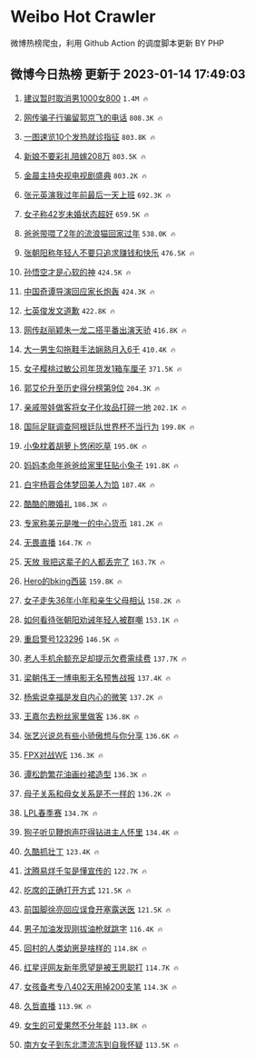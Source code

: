 # Weibo Hot Crawler 



微博热榜爬虫，利用 Github Action 的调度脚本更新 BY PHP 


## 微博今日热榜 更新于 2023-01-14 17:49:03 
1. [建议暂时取消男1000女800](https://s.weibo.com/weibo?q=%23%E5%BB%BA%E8%AE%AE%E6%9A%82%E6%97%B6%E5%8F%96%E6%B6%88%E7%94%B71000%E5%A5%B3800%23&t=31&band_rank=1&Refer=top) `1.4M 🔥` 

1. [网传骗子行骗留郭京飞的电话](https://s.weibo.com/weibo?q=%23%E7%BD%91%E4%BC%A0%E9%AA%97%E5%AD%90%E8%A1%8C%E9%AA%97%E7%95%99%E9%83%AD%E4%BA%AC%E9%A3%9E%E7%9A%84%E7%94%B5%E8%AF%9D%23&t=31&band_rank=2&Refer=top) `808.3K 🔥` 

1. [一图速览10个发热就诊指征](https://s.weibo.com/weibo?q=%23%E4%B8%80%E5%9B%BE%E9%80%9F%E8%A7%8810%E4%B8%AA%E5%8F%91%E7%83%AD%E5%B0%B1%E8%AF%8A%E6%8C%87%E5%BE%81%23&t=31&band_rank=3&Refer=top) `803.8K 🔥` 

1. [新娘不要彩礼陪嫁208万](https://s.weibo.com/weibo?q=%23%E6%96%B0%E5%A8%98%E4%B8%8D%E8%A6%81%E5%BD%A9%E7%A4%BC%E9%99%AA%E5%AB%81208%E4%B8%87%23&t=31&band_rank=4&Refer=top) `803.5K 🔥` 

1. [金晨主持央视电视剧盛典](https://s.weibo.com/weibo?q=%23%E9%87%91%E6%99%A8%E4%B8%BB%E6%8C%81%E5%A4%AE%E8%A7%86%E7%94%B5%E8%A7%86%E5%89%A7%E7%9B%9B%E5%85%B8%23&t=31&band_rank=5&Refer=top) `803.2K 🔥` 

1. [张元英演我过年前最后一天上班](https://s.weibo.com/weibo?q=%23%E5%BC%A0%E5%85%83%E8%8B%B1%E6%BC%94%E6%88%91%E8%BF%87%E5%B9%B4%E5%89%8D%E6%9C%80%E5%90%8E%E4%B8%80%E5%A4%A9%E4%B8%8A%E7%8F%AD%23&t=31&band_rank=6&Refer=top) `692.3K 🔥` 

1. [女子称42岁未婚状态超好](https://s.weibo.com/weibo?q=%23%E5%A5%B3%E5%AD%90%E7%A7%B042%E5%B2%81%E6%9C%AA%E5%A9%9A%E7%8A%B6%E6%80%81%E8%B6%85%E5%A5%BD%23&t=31&band_rank=7&Refer=top) `659.5K 🔥` 

1. [爸爸带喂了2年的流浪猫回家过年](https://s.weibo.com/weibo?q=%23%E7%88%B8%E7%88%B8%E5%B8%A6%E5%96%82%E4%BA%862%E5%B9%B4%E7%9A%84%E6%B5%81%E6%B5%AA%E7%8C%AB%E5%9B%9E%E5%AE%B6%E8%BF%87%E5%B9%B4%23&t=31&band_rank=8&Refer=top) `538.0K 🔥` 

1. [张朝阳称年轻人不要只追求赚钱和快乐](https://s.weibo.com/weibo?q=%23%E5%BC%A0%E6%9C%9D%E9%98%B3%E7%A7%B0%E5%B9%B4%E8%BD%BB%E4%BA%BA%E4%B8%8D%E8%A6%81%E5%8F%AA%E8%BF%BD%E6%B1%82%E8%B5%9A%E9%92%B1%E5%92%8C%E5%BF%AB%E4%B9%90%23&t=31&band_rank=9&Refer=top) `476.5K 🔥` 

1. [孙悟空才是心软的神](https://s.weibo.com/weibo?q=%23%E5%AD%99%E6%82%9F%E7%A9%BA%E6%89%8D%E6%98%AF%E5%BF%83%E8%BD%AF%E7%9A%84%E7%A5%9E%23&t=31&band_rank=10&Refer=top) `424.5K 🔥` 

1. [中国奇谭导演回应家长炮轰](https://s.weibo.com/weibo?q=%23%E4%B8%AD%E5%9B%BD%E5%A5%87%E8%B0%AD%E5%AF%BC%E6%BC%94%E5%9B%9E%E5%BA%94%E5%AE%B6%E9%95%BF%E7%82%AE%E8%BD%B0%23&t=31&band_rank=11&Refer=top) `424.3K 🔥` 

1. [七英俊发文道歉](https://s.weibo.com/weibo?q=%23%E4%B8%83%E8%8B%B1%E4%BF%8A%E5%8F%91%E6%96%87%E9%81%93%E6%AD%89%23&t=31&band_rank=12&Refer=top) `422.8K 🔥` 

1. [网传赵丽颖朱一龙二搭平番出演天骄](https://s.weibo.com/weibo?q=%23%E7%BD%91%E4%BC%A0%E8%B5%B5%E4%B8%BD%E9%A2%96%E6%9C%B1%E4%B8%80%E9%BE%99%E4%BA%8C%E6%90%AD%E5%B9%B3%E7%95%AA%E5%87%BA%E6%BC%94%E5%A4%A9%E9%AA%84%23&t=31&band_rank=13&Refer=top) `416.8K 🔥` 

1. [大一男生勾拖鞋手法娴熟月入6千](https://s.weibo.com/weibo?q=%23%E5%A4%A7%E4%B8%80%E7%94%B7%E7%94%9F%E5%8B%BE%E6%8B%96%E9%9E%8B%E6%89%8B%E6%B3%95%E5%A8%B4%E7%86%9F%E6%9C%88%E5%85%A56%E5%8D%83%23&t=31&band_rank=14&Refer=top) `410.4K 🔥` 

1. [女子樱桃过敏公司年货发1箱车厘子](https://s.weibo.com/weibo?q=%23%E5%A5%B3%E5%AD%90%E6%A8%B1%E6%A1%83%E8%BF%87%E6%95%8F%E5%85%AC%E5%8F%B8%E5%B9%B4%E8%B4%A7%E5%8F%911%E7%AE%B1%E8%BD%A6%E5%8E%98%E5%AD%90%23&t=31&band_rank=15&Refer=top) `371.5K 🔥` 

1. [郭艾伦升至历史得分榜第9位](https://s.weibo.com/weibo?q=%23%E9%83%AD%E8%89%BE%E4%BC%A6%E5%8D%87%E8%87%B3%E5%8E%86%E5%8F%B2%E5%BE%97%E5%88%86%E6%A6%9C%E7%AC%AC9%E4%BD%8D%23&t=31&band_rank=16&Refer=top) `204.3K 🔥` 

1. [亲戚带娃做客将女子化妆品打碎一地](https://s.weibo.com/weibo?q=%23%E4%BA%B2%E6%88%9A%E5%B8%A6%E5%A8%83%E5%81%9A%E5%AE%A2%E5%B0%86%E5%A5%B3%E5%AD%90%E5%8C%96%E5%A6%86%E5%93%81%E6%89%93%E7%A2%8E%E4%B8%80%E5%9C%B0%23&t=31&band_rank=17&Refer=top) `202.1K 🔥` 

1. [国际足联调查阿根廷队世界杯不当行为](https://s.weibo.com/weibo?q=%23%E5%9B%BD%E9%99%85%E8%B6%B3%E8%81%94%E8%B0%83%E6%9F%A5%E9%98%BF%E6%A0%B9%E5%BB%B7%E9%98%9F%E4%B8%96%E7%95%8C%E6%9D%AF%E4%B8%8D%E5%BD%93%E8%A1%8C%E4%B8%BA%23&t=31&band_rank=18&Refer=top) `199.8K 🔥` 

1. [小兔枕着胡萝卜悠闲吃草](https://s.weibo.com/weibo?q=%23%E5%B0%8F%E5%85%94%E6%9E%95%E7%9D%80%E8%83%A1%E8%90%9D%E5%8D%9C%E6%82%A0%E9%97%B2%E5%90%83%E8%8D%89%23&t=31&band_rank=19&Refer=top) `195.0K 🔥` 

1. [妈妈本命年爸爸给家里狂贴小兔子](https://s.weibo.com/weibo?q=%23%E5%A6%88%E5%A6%88%E6%9C%AC%E5%91%BD%E5%B9%B4%E7%88%B8%E7%88%B8%E7%BB%99%E5%AE%B6%E9%87%8C%E7%8B%82%E8%B4%B4%E5%B0%8F%E5%85%94%E5%AD%90%23&t=31&band_rank=20&Refer=top) `191.8K 🔥` 

1. [白宇杨蓉合体梦回美人为馅](https://s.weibo.com/weibo?q=%23%E7%99%BD%E5%AE%87%E6%9D%A8%E8%93%89%E5%90%88%E4%BD%93%E6%A2%A6%E5%9B%9E%E7%BE%8E%E4%BA%BA%E4%B8%BA%E9%A6%85%23&t=31&band_rank=21&Refer=top) `187.4K 🔥` 

1. [酷酷的滕婚礼](https://s.weibo.com/weibo?q=%23%E9%85%B7%E9%85%B7%E7%9A%84%E6%BB%95%E5%A9%9A%E7%A4%BC%23&t=31&band_rank=22&Refer=top) `186.3K 🔥` 

1. [专家称美元是唯一的中心货币](https://s.weibo.com/weibo?q=%23%E4%B8%93%E5%AE%B6%E7%A7%B0%E7%BE%8E%E5%85%83%E6%98%AF%E5%94%AF%E4%B8%80%E7%9A%84%E4%B8%AD%E5%BF%83%E8%B4%A7%E5%B8%81%23&t=31&band_rank=23&Refer=top) `181.2K 🔥` 

1. [无畏直播](https://s.weibo.com/weibo?q=%23%E6%97%A0%E7%95%8F%E7%9B%B4%E6%92%AD%23&t=31&band_rank=24&Refer=top) `164.7K 🔥` 

1. [天放 我把这辈子的人都丢完了](https://s.weibo.com/weibo?q=%E5%A4%A9%E6%94%BE%20%E6%88%91%E6%8A%8A%E8%BF%99%E8%BE%88%E5%AD%90%E7%9A%84%E4%BA%BA%E9%83%BD%E4%B8%A2%E5%AE%8C%E4%BA%86&t=31&band_rank=25&Refer=top) `163.7K 🔥` 

1. [Hero的bking西装](https://s.weibo.com/weibo?q=%23Hero%E7%9A%84bking%E8%A5%BF%E8%A3%85%23&t=31&band_rank=26&Refer=top) `159.8K 🔥` 

1. [女子走失36年小年和亲生父母相认](https://s.weibo.com/weibo?q=%23%E5%A5%B3%E5%AD%90%E8%B5%B0%E5%A4%B136%E5%B9%B4%E5%B0%8F%E5%B9%B4%E5%92%8C%E4%BA%B2%E7%94%9F%E7%88%B6%E6%AF%8D%E7%9B%B8%E8%AE%A4%23&t=31&band_rank=27&Refer=top) `158.2K 🔥` 

1. [如何看待张朝阳劝诫年轻人被群嘲](https://s.weibo.com/weibo?q=%23%E5%A6%82%E4%BD%95%E7%9C%8B%E5%BE%85%E5%BC%A0%E6%9C%9D%E9%98%B3%E5%8A%9D%E8%AF%AB%E5%B9%B4%E8%BD%BB%E4%BA%BA%E8%A2%AB%E7%BE%A4%E5%98%B2%23&t=31&band_rank=28&Refer=top) `153.1K 🔥` 

1. [重启警号123296](https://s.weibo.com/weibo?q=%23%E9%87%8D%E5%90%AF%E8%AD%A6%E5%8F%B7123296%23&t=31&band_rank=29&Refer=top) `146.5K 🔥` 

1. [老人手机余额充足却提示欠费需续费](https://s.weibo.com/weibo?q=%23%E8%80%81%E4%BA%BA%E6%89%8B%E6%9C%BA%E4%BD%99%E9%A2%9D%E5%85%85%E8%B6%B3%E5%8D%B4%E6%8F%90%E7%A4%BA%E6%AC%A0%E8%B4%B9%E9%9C%80%E7%BB%AD%E8%B4%B9%23&t=31&band_rank=30&Refer=top) `137.7K 🔥` 

1. [梁朝伟王一博电影无名预售战报](https://s.weibo.com/weibo?q=%23%E6%A2%81%E6%9C%9D%E4%BC%9F%E7%8E%8B%E4%B8%80%E5%8D%9A%E7%94%B5%E5%BD%B1%E6%97%A0%E5%90%8D%E9%A2%84%E5%94%AE%E6%88%98%E6%8A%A5%23&t=31&band_rank=31&Refer=top) `137.4K 🔥` 

1. [杨紫说幸福是发自内心的微笑](https://s.weibo.com/weibo?q=%23%E6%9D%A8%E7%B4%AB%E8%AF%B4%E5%B9%B8%E7%A6%8F%E6%98%AF%E5%8F%91%E8%87%AA%E5%86%85%E5%BF%83%E7%9A%84%E5%BE%AE%E7%AC%91%23&t=31&band_rank=32&Refer=top) `137.2K 🔥` 

1. [王嘉尔去粉丝家里做客](https://s.weibo.com/weibo?q=%23%E7%8E%8B%E5%98%89%E5%B0%94%E5%8E%BB%E7%B2%89%E4%B8%9D%E5%AE%B6%E9%87%8C%E5%81%9A%E5%AE%A2%23&t=31&band_rank=33&Refer=top) `136.8K 🔥` 

1. [张艺兴说总有些小骄傲想与你分享](https://s.weibo.com/weibo?q=%23%E5%BC%A0%E8%89%BA%E5%85%B4%E8%AF%B4%E6%80%BB%E6%9C%89%E4%BA%9B%E5%B0%8F%E9%AA%84%E5%82%B2%E6%83%B3%E4%B8%8E%E4%BD%A0%E5%88%86%E4%BA%AB%23&t=31&band_rank=34&Refer=top) `136.6K 🔥` 

1. [FPX对战WE](https://s.weibo.com/weibo?q=%23FPX%E5%AF%B9%E6%88%98WE%23&t=31&band_rank=35&Refer=top) `136.3K 🔥` 

1. [谭松韵繁花油画纱裙造型](https://s.weibo.com/weibo?q=%23%E8%B0%AD%E6%9D%BE%E9%9F%B5%E7%B9%81%E8%8A%B1%E6%B2%B9%E7%94%BB%E7%BA%B1%E8%A3%99%E9%80%A0%E5%9E%8B%23&t=31&band_rank=36&Refer=top) `136.3K 🔥` 

1. [母子关系和母女关系是不一样的](https://s.weibo.com/weibo?q=%E6%AF%8D%E5%AD%90%E5%85%B3%E7%B3%BB%E5%92%8C%E6%AF%8D%E5%A5%B3%E5%85%B3%E7%B3%BB%E6%98%AF%E4%B8%8D%E4%B8%80%E6%A0%B7%E7%9A%84&t=31&band_rank=37&Refer=top) `136.2K 🔥` 

1. [LPL春季赛](https://s.weibo.com/weibo?q=%23LPL%E6%98%A5%E5%AD%A3%E8%B5%9B%23&t=31&band_rank=38&Refer=top) `134.7K 🔥` 

1. [狗子听见鞭炮声吓得钻进主人怀里](https://s.weibo.com/weibo?q=%23%E7%8B%97%E5%AD%90%E5%90%AC%E8%A7%81%E9%9E%AD%E7%82%AE%E5%A3%B0%E5%90%93%E5%BE%97%E9%92%BB%E8%BF%9B%E4%B8%BB%E4%BA%BA%E6%80%80%E9%87%8C%23&t=31&band_rank=39&Refer=top) `134.4K 🔥` 

1. [久酷抓壮丁](https://s.weibo.com/weibo?q=%23%E4%B9%85%E9%85%B7%E6%8A%93%E5%A3%AE%E4%B8%81%23&t=31&band_rank=40&Refer=top) `123.4K 🔥` 

1. [沈腾易烊千玺是懂宣传的](https://s.weibo.com/weibo?q=%23%E6%B2%88%E8%85%BE%E6%98%93%E7%83%8A%E5%8D%83%E7%8E%BA%E6%98%AF%E6%87%82%E5%AE%A3%E4%BC%A0%E7%9A%84%23&t=31&band_rank=41&Refer=top) `122.7K 🔥` 

1. [吃席的正确打开方式](https://s.weibo.com/weibo?q=%23%E5%90%83%E5%B8%AD%E7%9A%84%E6%AD%A3%E7%A1%AE%E6%89%93%E5%BC%80%E6%96%B9%E5%BC%8F%23&t=31&band_rank=42&Refer=top) `121.5K 🔥` 

1. [前国脚徐亮回应误食开塞露送医](https://s.weibo.com/weibo?q=%23%E5%89%8D%E5%9B%BD%E8%84%9A%E5%BE%90%E4%BA%AE%E5%9B%9E%E5%BA%94%E8%AF%AF%E9%A3%9F%E5%BC%80%E5%A1%9E%E9%9C%B2%E9%80%81%E5%8C%BB%23&t=31&band_rank=43&Refer=top) `121.5K 🔥` 

1. [男子加油发现刚拔油枪就跳字](https://s.weibo.com/weibo?q=%23%E7%94%B7%E5%AD%90%E5%8A%A0%E6%B2%B9%E5%8F%91%E7%8E%B0%E5%88%9A%E6%8B%94%E6%B2%B9%E6%9E%AA%E5%B0%B1%E8%B7%B3%E5%AD%97%23&t=31&band_rank=44&Refer=top) `116.4K 🔥` 

1. [回村的人类幼崽是啥样的](https://s.weibo.com/weibo?q=%23%E5%9B%9E%E6%9D%91%E7%9A%84%E4%BA%BA%E7%B1%BB%E5%B9%BC%E5%B4%BD%E6%98%AF%E5%95%A5%E6%A0%B7%E7%9A%84%23&t=31&band_rank=45&Refer=top) `114.8K 🔥` 

1. [红星评网友新年愿望是被王思聪打](https://s.weibo.com/weibo?q=%23%E7%BA%A2%E6%98%9F%E8%AF%84%E7%BD%91%E5%8F%8B%E6%96%B0%E5%B9%B4%E6%84%BF%E6%9C%9B%E6%98%AF%E8%A2%AB%E7%8E%8B%E6%80%9D%E8%81%AA%E6%89%93%23&t=31&band_rank=46&Refer=top) `114.7K 🔥` 

1. [女孩备考专八402天用掉200支笔](https://s.weibo.com/weibo?q=%23%E5%A5%B3%E5%AD%A9%E5%A4%87%E8%80%83%E4%B8%93%E5%85%AB402%E5%A4%A9%E7%94%A8%E6%8E%89200%E6%94%AF%E7%AC%94%23&t=31&band_rank=47&Refer=top) `114.3K 🔥` 

1. [久哲直播](https://s.weibo.com/weibo?q=%E4%B9%85%E5%93%B2%E7%9B%B4%E6%92%AD&t=31&band_rank=48&Refer=top) `113.9K 🔥` 

1. [女生的可爱果然不分年龄](https://s.weibo.com/weibo?q=%23%E5%A5%B3%E7%94%9F%E7%9A%84%E5%8F%AF%E7%88%B1%E6%9E%9C%E7%84%B6%E4%B8%8D%E5%88%86%E5%B9%B4%E9%BE%84%23&t=31&band_rank=49&Refer=top) `113.8K 🔥` 

1. [南方女子到东北漂流冻到自我怀疑](https://s.weibo.com/weibo?q=%23%E5%8D%97%E6%96%B9%E5%A5%B3%E5%AD%90%E5%88%B0%E4%B8%9C%E5%8C%97%E6%BC%82%E6%B5%81%E5%86%BB%E5%88%B0%E8%87%AA%E6%88%91%E6%80%80%E7%96%91%23&t=31&band_rank=50&Refer=top) `113.5K 🔥` 

